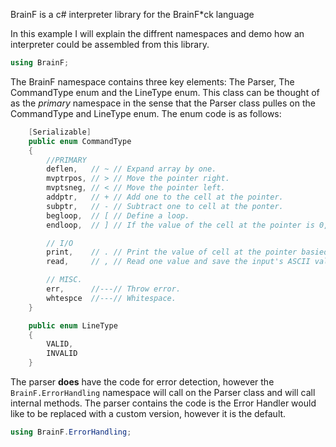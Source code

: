 BrainF is a c# interpreter library for the BrainF*ck language

In this example I will explain the diffrent namespaces and demo how an interpreter could be assembled from this library.

```csharp
using BrainF;
```
The BrainF namespace contains three key elements: The Parser, The CommandType enum and the LineType enum. This class can be thought of as the *primary* namespace in the sense that the Parser class pulles on the CommandType and LineType enum. The enum code is as follows: 
```csharp
	[Serializable]
	public enum CommandType
	{
		//PRIMARY
		deflen,   // ~ // Expand array by one.
		mvptrpos, // > // Move the pointer right.
		mvptsneg, // < // Move the pointer left.
		addptr,   // + // Add one to the cell at the pointer.
		subptr,   // - // Subtract one to cell at the ponter.
		begloop,  // [ // Define a loop.
		endloop,  // ] // If the value of the cell at the pointer is 0, exit loop, otherwise go to the matching loop definition.

		// I/O
		print,    // . // Print the value of cell at the pointer basied on said cell's ASCII value.
		read,	  // , // Read one value and save the input's ASCII value to the cell at the pointer

		// MISC.
		err,	  //---// Throw error.
		whtespce  //---// Whitespace.
	}

	public enum LineType
	{
		VALID,
		INVALID
	}
```
The parser **does** have the code for error detection, however the ```BrainF.ErrorHandling``` namespace will call on the Parser class and will call internal methods. The parser contains the code is the Error Handler would like to be replaced with a custom version, however it is the default.

```csharp
using BrainF.ErrorHandling;
```

